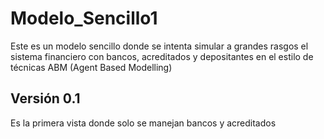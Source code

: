 # Modelo_Sencillo1
Este es un modelo sencillo donde se intenta simular a grandes rasgos el sistema financiero con bancos, acreditados y depositantes en el 
estilo de técnicas ABM (Agent Based Modelling)

## Versión 0.1
Es la primera vista donde solo se manejan bancos y acreditados
